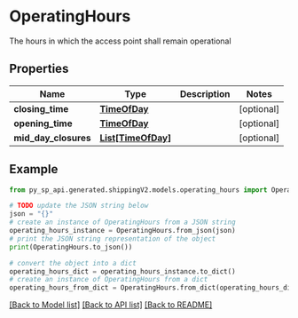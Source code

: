 # OperatingHours

The hours in which the access point shall remain operational

## Properties

Name | Type | Description | Notes
------------ | ------------- | ------------- | -------------
**closing_time** | [**TimeOfDay**](TimeOfDay.md) |  | [optional] 
**opening_time** | [**TimeOfDay**](TimeOfDay.md) |  | [optional] 
**mid_day_closures** | [**List[TimeOfDay]**](TimeOfDay.md) |  | [optional] 

## Example

```python
from py_sp_api.generated.shippingV2.models.operating_hours import OperatingHours

# TODO update the JSON string below
json = "{}"
# create an instance of OperatingHours from a JSON string
operating_hours_instance = OperatingHours.from_json(json)
# print the JSON string representation of the object
print(OperatingHours.to_json())

# convert the object into a dict
operating_hours_dict = operating_hours_instance.to_dict()
# create an instance of OperatingHours from a dict
operating_hours_from_dict = OperatingHours.from_dict(operating_hours_dict)
```
[[Back to Model list]](../README.md#documentation-for-models) [[Back to API list]](../README.md#documentation-for-api-endpoints) [[Back to README]](../README.md)


